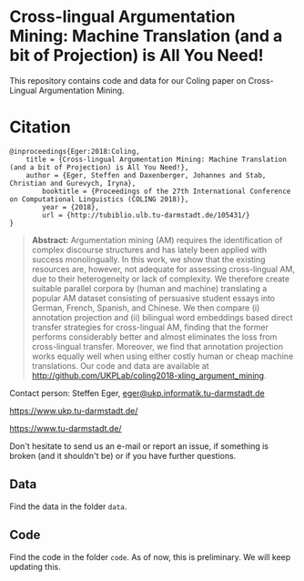 # Cross-lingual Argumentation Mining: Machine Translation (and a bit of Projection) is All You Need!

This repository contains code and data for our Coling paper on Cross-Lingual Argumentation Mining. 

# Citation 

```
@inproceedings{Eger:2018:Coling,
	title = {Cross-lingual Argumentation Mining: Machine Translation (and a bit of Projection) is All You Need!},
	author = {Eger, Steffen and Daxenberger, Johannes and Stab, Christian and Gurevych, Iryna},
        booktitle = {Proceedings of the 27th International Conference on Computational Linguistics (COLING 2018)},
        year = {2018},
        url = {http://tubiblio.ulb.tu-darmstadt.de/105431/}
}
```
> **Abstract:** Argumentation mining (AM) requires the identification of complex discourse structures and has
lately been applied with success monolingually. In this work, we show that the existing resources
are, however, not adequate for assessing cross-lingual AM, due to their heterogeneity
or lack of complexity. We therefore create suitable parallel corpora by (human and machine)
translating a popular AM dataset consisting of persuasive student essays into German, French,
Spanish, and Chinese. We then compare (i) annotation projection and (ii) bilingual word embeddings
based direct transfer strategies for cross-lingual AM, finding that the former performs
considerably better and almost eliminates the loss from cross-lingual transfer. Moreover, we
find that annotation projection works equally well when using either costly human or cheap
machine translations. Our code and data are available at http://github.com/UKPLab/coling2018-xling_argument_mining. 


Contact person: Steffen Eger, eger@ukp.informatik.tu-darmstadt.de

https://www.ukp.tu-darmstadt.de/

https://www.tu-darmstadt.de/


Don't hesitate to send us an e-mail or report an issue, if something is broken (and it shouldn't be) or if you have further questions.


## Data

Find the data in the folder ``data``.

## Code

Find the code in the folder ``code``.
As of now, this is preliminary. We will keep updating this.
